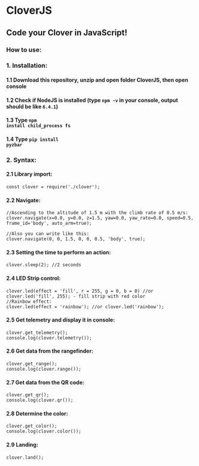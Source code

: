 # CloverJS
## Code your Clover in JavaScript!


### How to use:
### 1. Installation:<br/>
  #### 1.1 Download this repository, unzip and open folder CloverJS, then open console<br/>
  #### 1.2 Check if NodeJS is installed (type <code>npm -v</code> in your console, output should be like <code>6.4.1</code>)<br/>
  #### 1.3 Type <code>npm install child_process fs</code><br/>
  #### 1.4 Type <code>pip install pyzbar</code><br/>
### 2. Syntax:<br/>
  #### 2.1 Library import:<br/>
    const clover = require('./clover');
  #### 2.2 Navigate:<br/>
    //Ascending to the altitude of 1.5 m with the climb rate of 0.5 m/s:
    clover.navigate(x=0.0, y=0.0, z=1.5, yaw=0.0, yaw_rate=0.0, speed=0.5, frame_id='body', auto_arm=true);
    
    //Also you can write like this:
    clover.navigate(0, 0, 1.5, 0, 0, 0.5, 'body', true);
  #### 2.3 Setting the time to perform an action:<br/>
    clover.sleep(2); //2 seconds
  #### 2.4 LED Strip control:<br/>
    clover.led(effect = 'fill', r = 255, g = 0, b = 0) //or clover.led('fill', 255); - fill strip with red color
    //Rainbow effect:
    clover.led(effect = 'rainbow'); //or clover.led('rainbow');
  #### 2.5 Get telemetry and display it in console:<br/>
    clover.get_telemetry();
    console.log(clover.telemetry());
  #### 2.6 Get data from the rangefinder:
    clover.get_range();
    console.log(clover.range());
  #### 2.7 Get data from the QR code:
    clover.get_qr();
    console.log(clover.qr());
  #### 2.8 Determine the color:
    clover.get_color();
    console.log(clover.color());
  #### 2.9 Landing:
    clover.land();
